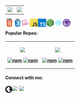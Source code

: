 <!-- This is definitely not markdown, but markdown isn't great for formatting -->

<table>
<tr>
<th> <img src='https://github-readme-stats.vercel.app/api?username=nick-mazuk&hide=contribs&count_private=true&show_icons=true&hide_title=true&layout=compact&hide_border=true'> </th>
<th> <img src='https://github-readme-stats.vercel.app/api/top-langs/?username=nick-mazuk&hide=java&layout=compact&hide_border=true'> </th>
</tr>
</table>

<img align='left' alt="HTML5" width="26px" src="https://raw.githubusercontent.com/github/explore/80688e429a7d4ef2fca1e82350fe8e3517d3494d/topics/html/html.png">
<img align='left' alt="CSS3" width="26px" src="https://raw.githubusercontent.com/github/explore/80688e429a7d4ef2fca1e82350fe8e3517d3494d/topics/css/css.png">
<img align='left' alt="Sass" width="26px" src="https://raw.githubusercontent.com/github/explore/80688e429a7d4ef2fca1e82350fe8e3517d3494d/topics/sass/sass.png">
<img align='left' alt="JavaScript" width="26px" src="https://raw.githubusercontent.com/github/explore/80688e429a7d4ef2fca1e82350fe8e3517d3494d/topics/javascript/javascript.png">
<img align='left' alt="TypeScript" width="26px" src="https://raw.githubusercontent.com/github/explore/80688e429a7d4ef2fca1e82350fe8e3517d3494d/topics/typescript/typescript.png">
<img align='left' alt="Node.js" width="26px" src="https://raw.githubusercontent.com/github/explore/80688e429a7d4ef2fca1e82350fe8e3517d3494d/topics/nodejs/nodejs.png">
<img align='left' alt="React" width="26px" src="https://raw.githubusercontent.com/github/explore/80688e429a7d4ef2fca1e82350fe8e3517d3494d/topics/react/react.png">
<img align='left' alt="Gatsby" width="26px" src="https://raw.githubusercontent.com/github/explore/e94815998e4e0713912fed477a1f346ec04c3da2/topics/gatsby/gatsby.png">

<br />

#### Popular Repos:

<table>
<tr>
<th>

<a href='https://github.com/Nick-Mazuk/balanced-text'><img src='https://github-readme-stats.vercel.app/api/pin/?username=nick-mazuk&repo=balanced-text&hide_border=true'></a>

[![npm](https://img.shields.io/npm/v/balanced-text.svg?style=flat-square)](https://www.npmjs.com/package/balanced-text)
[![npm](https://img.shields.io/npm/dm/balanced-text.svg?style=flat-square)](https://www.npmjs.com/package/balanced-text)

</th>
<th> 

<a href='https://github.com/Nick-Mazuk/lightening-css'><img src='https://github-readme-stats.vercel.app/api/pin/?username=nick-mazuk&repo=lightening-css&hide_border=true'></a>

[![npm](https://img.shields.io/npm/v/lightening-css.svg?style=flat-square)](https://www.npmjs.com/package/lightening-css)
[![npm](https://img.shields.io/npm/dm/lightening-css.svg?style=flat-square)](https://www.npmjs.com/package/lightening-css)

 </th>
</tr>
</table>

<!-- <span>
<a href='https://github.com/Nick-Mazuk/balanced-text'><img src='https://github-readme-stats.vercel.app/api/pin/?username=nick-mazuk&repo=balanced-text&hide_border=true'></a>

[![npm](https://img.shields.io/npm/v/balanced-text.svg?style=flat-square)](https://www.npmjs.com/package/balanced-text)
[![npm](https://img.shields.io/npm/dm/balanced-text.svg?style=flat-square)](https://www.npmjs.com/package/balanced-text)
</span>
<span>
<a href='https://github.com/Nick-Mazuk/lightening-css'><img src='https://github-readme-stats.vercel.app/api/pin/?username=nick-mazuk&repo=lightening-css&hide_border=true'></a>

[![npm](https://img.shields.io/npm/v/lightening-css.svg?style=flat-square)](https://www.npmjs.com/package/lightening-css)
[![npm](https://img.shields.io/npm/dm/lightening-css.svg?style=flat-square)](https://www.npmjs.com/package/lightening-css)
</span> -->

#### Connect with me:

[<img align="left" width="22px" src="https://raw.githubusercontent.com/iconic/open-iconic/master/svg/globe.svg" />][website]
[<img align="left" width="22px" src="https://cdn.jsdelivr.net/npm/simple-icons@v3/icons/youtube.svg" />][youtube]
[<img align="left" width="22px" src="https://cdn.jsdelivr.net/npm/simple-icons@v3/icons/facebook.svg" />][facebook]

[website]: https://nickmazuk.com
[facebook]: https://www.facebook.com/nicholas.mazuk.3
[youtube]: https://www.youtube.com/FinaleSuperuser?sub_confirmation=1